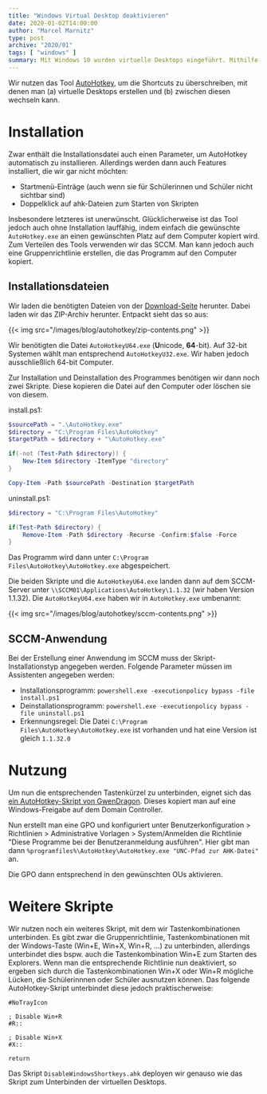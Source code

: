 ```yaml
---
title: "Windows Virtual Desktop deaktivieren"
date: 2020-01-02T14:00:00
author: "Marcel Marnitz"
type: post
archive: "2020/01"
tags: [ "windows" ]
summary: Mit Windows 10 wurden virtuelle Desktops eingeführt. Mithilfe dieser lassen sich mehrere Desktops für verschiedene Bereiche anlegen. Unsere Schülerinnen und Schüler machen leider auch davon Gebrauch und nutzen das Feature, um Blödsinn zu machen. Leider lassen sich die virtuellen Desktops nicht mithilfe von Windows-Boardmitteln abschalten, sodass man zu externen Tools greifen muss.
---
```


Wir nutzen das Tool [AutoHotkey](https://www.autohotkey.com/), um die Shortcuts zu überschreiben, mit denen man (a) virtuelle Desktops erstellen und (b) zwischen diesen wechseln kann.

# Installation

Zwar enthält die Installationsdatei auch einen Parameter, um AutoHotkey automatisch zu installieren. Allerdings werden dann auch Features installiert, die wir gar nicht möchten:

* Startmenü-Einträge (auch wenn sie für Schülerinnen und Schüler nicht sichtbar sind)
* Doppelklick auf ahk-Dateien zum Starten von Skripten

Insbesondere letzteres ist unerwünscht. Glücklicherweise ist das Tool jedoch auch ohne Installation lauffähig, indem einfach die gewünschte `AutoHotkey.exe` an einen gewünschten Platz auf dem Computer kopiert wird. Zum Verteilen des Tools verwenden wir das SCCM. Man kann jedoch auch eine Gruppenrichtlinie erstellen, die das Programm auf den Computer kopiert.

## Installationsdateien

Wir laden die benötigten Dateien von der [Download-Seite](https://www.autohotkey.com/download/) herunter. Dabei laden wir das ZIP-Archiv herunter. Entpackt sieht das so aus:

{{< img src="/images/blog/autohotkey/zip-contents.png" >}}

Wir benötigten die Datei `AutoHotkeyU64.exe` (**U**nicode, **64**-bit). Auf 32-bit Systemen wählt man entsprechend `AutoHotkeyU32.exe`. Wir haben jedoch ausschließlich 64-bit Computer.

Zur Installation und Deinstallation des Programmes benötigen wir dann noch zwei Skripte. Diese kopieren die Datei auf den Computer oder löschen sie von diesem.

install.ps1:
```powershell
$sourcePath = ".\AutoHotkey.exe"
$directory = "C:\Program Files\AutoHotkey"
$targetPath = $directory + "\AutoHotkey.exe"

if(-not (Test-Path $directory)) {
	New-Item $directory -ItemType "directory"
}

Copy-Item -Path $sourcePath -Destination $targetPath
```

uninstall.ps1:
```powershell
$directory = "C:\Program Files\AutoHotkey"

if(Test-Path $directory) {
	Remove-Item -Path $directory -Recurse -Confirm:$false -Force
}
```

Das Programm wird dann unter `C:\Program Files\AutoHotkey\AutoHotkey.exe` abgespeichert.

Die beiden Skripte und die `AutoHotkeyU64.exe` landen dann auf dem SCCM-Server unter `\\SCCM01\Applications\AutoHotkey\1.1.32` (wir haben Version 1.1.32). Die `AutoHotkeyU64.exe` haben wir in `AutoHotkey.exe` umbenannt:

{{< img src="/images/blog/autohotkey/sccm-contents.png" >}}

## SCCM-Anwendung

Bei der Erstellung einer Anwendung im SCCM muss der Skript-Installationstyp angegeben werden. Folgende Parameter müssen im Assistenten angegeben werden:

* Installationsprogramm: `powershell.exe -executionpolicy bypass -file install.ps1`
* Deinstallationsprogramm: `powershell.exe -executionpolicy bypass -file uninstall.ps1`
* Erkennungsregel: Die Datei `C:\Program Files\AutoHotkey\AutoHotkey.exe` ist vorhanden und hat eine Version ist gleich `1.1.32.0`

# Nutzung

Um nun die entsprechenden Tastenkürzel zu unterbinden, eignet sich das [ein AutoHotkey-Skript von GwenDragon](https://labs.gwendragon.de/blog/Computer/Windows/hotkey-fur-windows-virtual-desktop-deaktivieren). Dieses kopiert man auf eine Windows-Freigabe auf dem Domain Controller.

Nun erstellt man eine GPO und konfiguriert unter Benutzerkonfiguration > Richtlinien > Administrative Vorlagen > System/Anmelden die Richtlinie "Diese Programme bei der Benutzeranmeldung ausführen". Hier gibt man dann `%programfiles%\AutoHotkey\AutoHotkey.exe "UNC-Pfad zur AHK-Datei"` an. 

Die GPO dann entsprechend in den gewünschten OUs aktivieren.

# Weitere Skripte

Wir nutzen noch ein weiteres Skript, mit dem wir Tastenkombinationen unterbinden. Es gibt zwar die Gruppenrichtlinie, Tastenkombinationen mit der Windows-Taste (Win+E, Win+X, Win+R, ...) zu unterbinden, allerdings unterbindet dies bspw. auch die Tastenkombination Win+E zum Starten des Explorers. Wenn man die entsprechende Richtlinie nun deaktiviert, so ergeben sich durch die Tastenkombinationen Win+X oder Win+R mögliche Lücken, die Schülerinnnen oder Schüler ausnutzen können. Das folgende AutoHotkey-Skript unterbindet diese jedoch praktischerweise:

```
#NoTrayIcon

; Disable Win+R
#R::

; Disable Win+X
#X::

return

```

Das Skript `DisableWindowsShortkeys.ahk` deployen wir genauso wie das Skript zum Unterbinden der virtuellen Desktops.